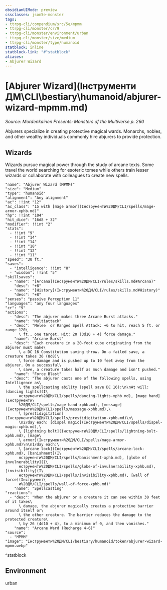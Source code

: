 ```yaml
---
obsidianUIMode: preview
cssclasses: json5e-monster
tags:
- ttrpg-cli/compendium/src/5e/mpmm
- ttrpg-cli/monster/cr/9
- ttrpg-cli/monster/environment/urban
- ttrpg-cli/monster/size/medium
- ttrpg-cli/monster/type/humanoid
statblock: inline
statblock-link: "#^statblock"
aliases:
- Abjurer Wizard
---
```

# [Abjurer Wizard](Інструменти ДМ\CLI\bestiary\humanoid/abjurer-wizard-mpmm.md)
*Source: Mordenkainen Presents: Monsters of the Multiverse p. 260*  

Abjurers specialize in creating protective magical wards. Monarchs, nobles, and other wealthy individuals commonly hire abjurers to provide protection.

## Wizards

Wizards pursue magical power through the study of arcane texts. Some travel the world searching for esoteric tomes while others train lesser wizards or collaborate with colleagues to create new spells.

```statblock
"name": "Abjurer Wizard (MPMM)"
"size": "Medium"
"type": "humanoid"
"alignment": "Any alignment"
"ac": !!int "12"
"ac_class": "15 with [mage armor](Інструменти%20ДМ/CLI/spells/mage-armor-xphb.md)"
"hp": !!int "104"
"hit_dice": "16d8 + 32"
"modifier": !!int "2"
"stats":
  - !!int "9"
  - !!int "14"
  - !!int "14"
  - !!int "18"
  - !!int "12"
  - !!int "11"
"speed": "30 ft."
"saves":
  - "intelligence": !!int "8"
  - "wisdom": !!int "5"
"skillsaves":
  - "name": "[Arcana](Інструменти%20ДМ/CLI/rules/skills.md#Arcana)"
    "desc": "+8"
  - "name": "[History](Інструменти%20ДМ/CLI/rules/skills.md#History)"
    "desc": "+8"
"senses": "passive Perception 11"
"languages": "any four languages"
"cr": "9"
"actions":
  - "desc": "The abjurer makes three Arcane Burst attacks."
    "name": "Multiattack"
  - "desc": "Melee  or Ranged Spell Attack: +6 to hit, reach 5 ft. or range 120\
      \ ft., one target. Hit: 20 (3d10 + 4) force damage."
    "name": "Arcane Burst"
  - "desc": "Each creature in a 20-foot cube originating from the abjurer must make\
      \ a DC 16 Constitution saving throw. On a failed save, a creature takes 36 (8d8)\
      \ force damage and is pushed up to 10 feet away from the abjurer. On a successful\
      \ save, a creature takes half as much damage and isn't pushed."
    "name": "Force Blast"
  - "desc": "The abjurer casts one of the following spells, using Intelligence as\
      \ the spellcasting ability (spell save DC 16):\n\nAt will: [dancing lights](І\
      нструменти%20ДМ/CLI/spells/dancing-lights-xphb.md), [mage hand](Інструменти\
      %20ДМ/CLI/spells/mage-hand-xphb.md), [message](Інструменти%20ДМ/CLI/spells/message-xphb.md),\
      \ [prestidigitation](Інструменти%20ДМ/CLI/spells/prestidigitation-xphb.md)\n\
      \n2/day each: [dispel magic](Інструменти%20ДМ/CLI/spells/dispel-magic-xphb.md),\
      \ [lightning bolt](Інструменти%20ДМ/CLI/spells/lightning-bolt-xphb.md), [mage\
      \ armor](Інструменти%20ДМ/CLI/spells/mage-armor-xphb.md)\n\n1/day each:\
      \ [arcane lock](Інструменти%20ДМ/CLI/spells/arcane-lock-xphb.md), [banishment](І\
      нструменти%20ДМ/CLI/spells/banishment-xphb.md), [globe of invulnerability](І\
      нструменти%20ДМ/CLI/spells/globe-of-invulnerability-xphb.md), [invisibility](І\
      нструменти%20ДМ/CLI/spells/invisibility-xphb.md), [wall of force](Інструмент\
      и%20ДМ/CLI/spells/wall-of-force-xphb.md)"
    "name": "Spellcasting"
"reactions":
  - "desc": "When the abjurer or a creature it can see within 30 feet of it takes\
      \ damage, the abjurer magically creates a protective barrier around itself or\
      \ the other creature. The barrier reduces the damage to the protected creature\
      \ by 26 (4d10 + 4), to a minimum of 0, and then vanishes."
    "name": "Arcane Ward (Recharge 4-6)"
"source":
  - "MPMM"
"image": "Інструменти%20ДМ/CLI/bestiary/humanoid/token/abjurer-wizard-mpmm.webp"
```
^statblock

## Environment

urban